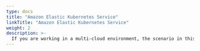 ```yaml
---
type: docs
title: "Amazon Elastic Kubernetes Service"
linkTitle: "Amazon Elastic Kubernetes Service"
weight: 2
description: >-
  If you are working in a multi-cloud environment, the scenario in this section will guide on creating an Amazon Elastic Kubernetes Service (EKS) with Azure Arc-enabled data services integration in an automated fashion using Terraform.
---
```

